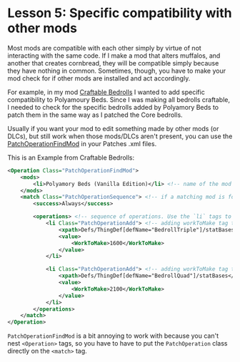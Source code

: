 
# Lesson 5: Specific compatibility with other mods

Most mods are compatible with each other simply by virtue of not interacting with the same code. If I make a mod that alters muffalos, and another that creates cornbread, they will be compatible simply because they have nothing in common. Sometimes, though, you have to make your mod check for if other mods are installed and act accordingly.

For example, in my mod [Craftable Bedrolls](http://github.com/Lobz/CraftableBedrolls) I wanted to add specific compatibility to Polyamoury Beds. Since I was making all bedrolls craftable, I needed to check for the specific bedrolls added by Polyamory Beds to patch them in the same way as I patched the Core bedrolls.

Usually if you want your mod to edit something made by other mods (or DLCs), but still work when those mods/DLCs aren't present, you can use the [PatchOperationFindMod](https://rimworldwiki.com/wiki/Modding_Tutorials/PatchOperations#PatchOperationFindMod) in your Patches .xml files.

This is an Example from Craftable Bedrolls:

```xml
<Operation Class="PatchOperationFindMod">
    <mods>
        <li>Polyamory Beds (Vanilla Edition)</li> <!-- name of the mod I'm looking for -->
    </mods>
    <match Class="PatchOperationSequence"> <!-- if a matching mod is found, make a sequence of patches -->
        <success>Always</success>

        <operations> <!-- sequence of operations. Use the `li` tags to define individual operations -->
            <li Class="PatchOperationAdd"> <!-- adding workToMake tag to triple bedrolls -->
                <xpath>Defs/ThingDef[defName="BedrollTriple"]/statBases</xpath>
                <value>
                    <WorkToMake>1600</WorkToMake>
                </value>
            </li>

            <li Class="PatchOperationAdd"> <!-- adding workToMake tag to quadruple bedrolls -->
                <xpath>Defs/ThingDef[defName="BedrollQuad"]/statBases</xpath>
                <value>
                    <WorkToMake>2100</WorkToMake>
                </value>
            </li>
        </operations>
    </match>
</Operation>
```

`PatchOperationFindMod` is a bit annoying to work with because you can't nest `<Operation>` tags, so you have to have to put the `PatchOperation` class directly on the `<match>` tag. 